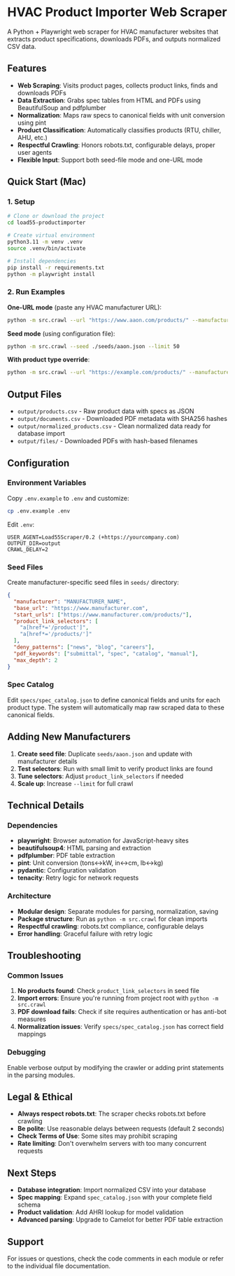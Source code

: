 # HVAC Product Importer Web Scraper

A Python + Playwright web scraper for HVAC manufacturer websites that extracts product specifications, downloads PDFs, and outputs normalized CSV data.

## Features

- **Web Scraping**: Visits product pages, collects product links, finds and downloads PDFs
- **Data Extraction**: Grabs spec tables from HTML and PDFs using BeautifulSoup and pdfplumber
- **Normalization**: Maps raw specs to canonical fields with unit conversion using pint
- **Product Classification**: Automatically classifies products (RTU, chiller, AHU, etc.)
- **Respectful Crawling**: Honors robots.txt, configurable delays, proper user agents
- **Flexible Input**: Support both seed-file mode and one-URL mode

## Quick Start (Mac)

### 1. Setup

```bash
# Clone or download the project
cd load55-productimporter

# Create virtual environment
python3.11 -m venv .venv
source .venv/bin/activate

# Install dependencies
pip install -r requirements.txt
python -m playwright install
```

### 2. Run Examples

**One-URL mode** (paste any HVAC manufacturer URL):
```bash
python -m src.crawl --url "https://www.aaon.com/products/" --manufacturer "AAON" --limit 50
```

**Seed mode** (using configuration file):
```bash
python -m src.crawl --seed ./seeds/aaon.json --limit 50
```

**With product type override**:
```bash
python -m src.crawl --url "https://example.com/products/" --manufacturer "EXAMPLE" --default_product_type rtu --limit 100
```

## Output Files

- `output/products.csv` - Raw product data with specs as JSON
- `output/documents.csv` - Downloaded PDF metadata with SHA256 hashes  
- `output/normalized_products.csv` - Clean normalized data ready for database import
- `output/files/` - Downloaded PDFs with hash-based filenames

## Configuration

### Environment Variables

Copy `.env.example` to `.env` and customize:

```bash
cp .env.example .env
```

Edit `.env`:
```env
USER_AGENT=Load55Scraper/0.2 (+https://yourcompany.com)
OUTPUT_DIR=output
CRAWL_DELAY=2
```

### Seed Files

Create manufacturer-specific seed files in `seeds/` directory:

```json
{
  "manufacturer": "MANUFACTURER_NAME",
  "base_url": "https://www.manufacturer.com",
  "start_urls": ["https://www.manufacturer.com/products/"],
  "product_link_selectors": [
    "a[href*='/product']",
    "a[href*='/products/']"
  ],
  "deny_patterns": ["news", "blog", "careers"],
  "pdf_keywords": ["submittal", "spec", "catalog", "manual"],
  "max_depth": 2
}
```

### Spec Catalog

Edit `specs/spec_catalog.json` to define canonical fields and units for each product type. The system will automatically map raw scraped data to these canonical fields.

## Adding New Manufacturers

1. **Create seed file**: Duplicate `seeds/aaon.json` and update with manufacturer details
2. **Test selectors**: Run with small limit to verify product links are found
3. **Tune selectors**: Adjust `product_link_selectors` if needed
4. **Scale up**: Increase `--limit` for full crawl

## Technical Details

### Dependencies

- **playwright**: Browser automation for JavaScript-heavy sites
- **beautifulsoup4**: HTML parsing and extraction
- **pdfplumber**: PDF table extraction
- **pint**: Unit conversion (tons↔kW, in↔cm, lb↔kg)
- **pydantic**: Configuration validation
- **tenacity**: Retry logic for network requests

### Architecture

- **Modular design**: Separate modules for parsing, normalization, saving
- **Package structure**: Run as `python -m src.crawl` for clean imports
- **Respectful crawling**: robots.txt compliance, configurable delays
- **Error handling**: Graceful failure with retry logic

## Troubleshooting

### Common Issues

1. **No products found**: Check `product_link_selectors` in seed file
2. **Import errors**: Ensure you're running from project root with `python -m src.crawl`
3. **PDF download fails**: Check if site requires authentication or has anti-bot measures
4. **Normalization issues**: Verify `specs/spec_catalog.json` has correct field mappings

### Debugging

Enable verbose output by modifying the crawler or adding print statements in the parsing modules.

## Legal & Ethical

- **Always respect robots.txt**: The scraper checks robots.txt before crawling
- **Be polite**: Use reasonable delays between requests (default 2 seconds)
- **Check Terms of Use**: Some sites may prohibit scraping
- **Rate limiting**: Don't overwhelm servers with too many concurrent requests

## Next Steps

- **Database integration**: Import normalized CSV into your database
- **Spec mapping**: Expand `spec_catalog.json` with your complete field schema
- **Product validation**: Add AHRI lookup for model validation
- **Advanced parsing**: Upgrade to Camelot for better PDF table extraction

## Support

For issues or questions, check the code comments in each module or refer to the individual file documentation.
